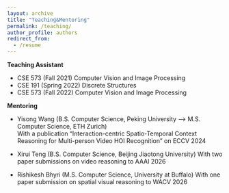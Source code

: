 ```yaml
---
layout: archive
title: "Teaching&Mentoring"
permalink: /teaching/
author_profile: authors
redirect_from: 
  - /resume
---
```


**Teaching Assistant**
- CSE 573 (Fall 2021) Computer Vision and Image Processing
- CSE 191 (Spring 2022) Discrete Structures
- CSE 573 (Fall 2022) Computer Vision and Image Processing

**Mentoring**
- Yisong Wang (B.S. Computer Science, Peking University --> M.S. Computer Science, ETH Zurich)  
  With a publication “Interaction-centric Spatio-Temporal Context Reasoning for Multi-person Video HOI Recognition” on ECCV 2024

- Xirui Teng (B.S. Computer Science, Beijing Jiaotong University)
  With two paper submissions on video reasoning to AAAI 2026

- Rishikesh Bhyri (M.S. Computer Science, University at Buffalo)
  With one paper submission on spatial visual reasoning to WACV 2026
